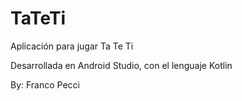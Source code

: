 # TaTeTi
Aplicación para jugar Ta Te Ti

Desarrollada en Android Studio, con el lenguaje Kotlin

By: Franco Pecci
